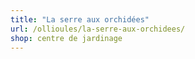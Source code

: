 ```yaml
---
title: "La serre aux orchidées"
url: /ollioules/la-serre-aux-orchidees/
shop: centre de jardinage
---
```


